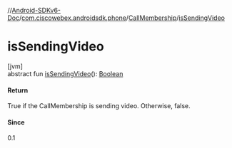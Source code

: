 //[Android-SDKv6-Doc](../../../index.md)/[com.ciscowebex.androidsdk.phone](../index.md)/[CallMembership](index.md)/[isSendingVideo](is-sending-video.md)

# isSendingVideo

[jvm]\
abstract fun [isSendingVideo](is-sending-video.md)(): [Boolean](https://kotlinlang.org/api/latest/jvm/stdlib/kotlin/-boolean/index.html)

#### Return

True if the CallMembership is sending video. Otherwise, false.

#### Since

0.1
